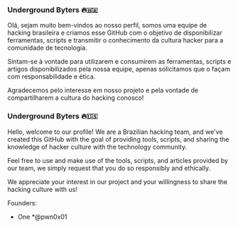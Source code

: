 ### Underground Byters 🔥🇧🇷
Olá, sejam muito bem-vindos ao nosso perfil, somos uma equipe de hacking brasileira e criamos esse  GitHub com o objetivo de disponibilizar ferramentas, scripts e transmitir o conhecimento da cultura hacker para a comunidade de tecnologia.

Sintam-se à vontade para utilizarem e consumirem as ferramentas, scripts e artigos disponibilizados pela nossa equipe, apenas solicitamos que o façam com responsabilidade e ética.

Agradecemos pelo interesse em nosso projeto e pela vontade de compartilharem a cultura do hacking conosco!

### Underground Byters 🔥🇺🇸
Hello, welcome to our profile! We are a Brazilian hacking team, and we've created this GitHub with the goal of providing tools, scripts, and sharing the knowledge of hacker culture with the technology community.

Feel free to use and make use of the tools, scripts, and articles provided by our team, we simply request that you do so responsibly and ethically.

We appreciate your interest in our project and your willingness to share the hacking culture with us!

Founders: 
  - One
    *@pwn0x01



